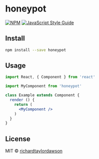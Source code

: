 # honeypot

> 

[![NPM](https://img.shields.io/npm/v/honeypot.svg)](https://www.npmjs.com/package/honeypot) [![JavaScript Style Guide](https://img.shields.io/badge/code_style-standard-brightgreen.svg)](https://standardjs.com)

## Install

```bash
npm install --save honeypot
```

## Usage

```jsx
import React, { Component } from 'react'

import MyComponent from 'honeypot'

class Example extends Component {
  render () {
    return (
      <MyComponent />
    )
  }
}
```

## License

MIT © [richardtaylordawson](https://github.com/richardtaylordawson)
